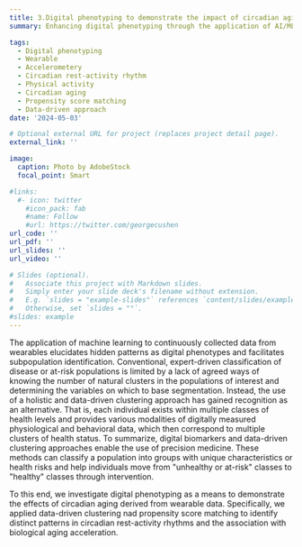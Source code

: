 ```yaml
---
title: 3.Digital phenotyping to demonstrate the impact of circadian aging using wearable data
summary: Enhancing digital phenotyping through the application of AI/ML and statistical models to demonstrate using wearable, time-series data

tags:
  - Digital phenotyping
  - Wearable
  - Accelerometery
  - Circadian rest-activity rhythm
  - Physical activity
  - Circadian aging
  - Propensity score matching
  - Data-driven approach
date: '2024-05-03'

# Optional external URL for project (replaces project detail page).
external_link: ''

image:
  caption: Photo by AdobeStock
  focal_point: Smart

#links:
  #- icon: twitter
    #icon_pack: fab
    #name: Follow
    #url: https://twitter.com/georgecushen
url_code: ''
url_pdf: ''
url_slides: ''
url_video: ''

# Slides (optional).
#   Associate this project with Markdown slides.
#   Simply enter your slide deck's filename without extension.
#   E.g. `slides = "example-slides"` references `content/slides/example-slides.md`.
#   Otherwise, set `slides = ""`.
#slides: example
---
```


The application of machine learning to continuously collected data from wearables elucidates hidden patterns as digital phenotypes and facilitates subpopulation identification. Conventional, expert-driven classification of disease or at-risk populations is limited by a lack of agreed ways of knowing the number of natural clusters in the populations of interest and determining the variables on which to base segmentation. Instead, the use of a holistic and data-driven clustering approach has gained recognition as an alternative. That is, each individual exists within multiple classes of health levels and provides various modalities of digitally measured physiological and behavioral data, which then correspond to multiple clusters of health status. To summarize, digital biomarkers and data-driven clustering approaches enable the use of precision medicine. These methods can classify a population into groups with unique characteristics or health risks and help individuals move from "unhealthy or at-risk" classes to "healthy" classes through intervention.

To this end, we investigate digital phenotyping as a means to demonstrate the effects of circadian aging derived from wearable data. Specifically, we applied data-driven clustering nad propensity score matching to identify distinct patterns in circadian rest-activity rhythms and the association with biological aging acceleration.